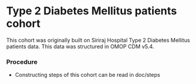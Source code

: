 # Type 2 Diabetes Mellitus patients cohort

This cohort was originally built on Siriraj Hospital Type 2 Diabetes Mellitus patients data. This data was structured in OMOP CDM v5.4.

### Procedure
- Constructing steps of this cohort can be read in doc/steps


